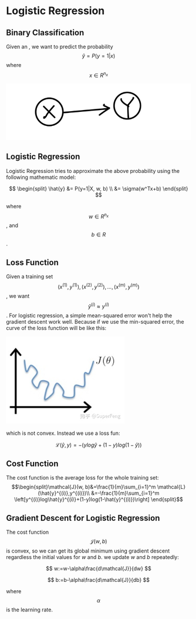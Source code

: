 # Logistic Regression

## Binary Classification

 Given an , we want to predict the probability $$\hat{y}=P(y=1 | x)$$ where $$x\in R^{n_x}$$

![](.gitbook/assets/1597088633857.png)

## Logistic Regression

Logistic Regression tries to approximate the above probability using the following mathematic model:

$$
\begin{split} \hat{y} &= P(y=1|X, w, b) \\ &= \sigma(w^Tx+b) \end{split}
$$

where $$w \in R^{n_x}$$, and $$b\in R$$.

## Loss Function

Given a training set $${(x^{(1)}, y^{(1)}), (x^{(2)}, y^{(2)}), ..., (x^{(m)}, y^{(m)})}$$, we want $$\hat{y}^{(i)} \approx y^{(i)} $$. For logistic regression, a simple mean-squared error won't help the gradient descent work well. Because if we use the min-squared error, the curve of the loss function will be like this:

![](.gitbook/assets/1598033705244.png)

which is not convex. Instead we use a loss fun: 

$$
\mathcal{L}(\hat{y},y)=-\left(ylog\hat{y}+(1-y)log(1-\hat{y})\right)
$$

## Cost Function

The cost function is the average loss for the whole training set: $$\begin{split}\mathcal{J}(w, b)&=\frac{1}{m}\sum_{i=1}^m \mathcal{L}(\hat{y}^{(i)},y^{(i)})\\ &=-\frac{1}{m}\sum_{i=1}^m \left[y^{(i)}log\hat{y}^{(i)}+(1-y)log(1-\hat{y}^{(i)})\right] \end{split}$$

## Gradient Descent for Logistic Regression

The cost function $$\mathcal{J}(w,b)$$is convex, so we can get its global minimum using gradient descent regardless the initial values for $w$ and $b$. we update $w$ and $b$ repeatedly:

$$
w:=w-\alpha\frac{d\mathcal{J}}{dw}
$$

$$
b:=b-\alpha\frac{d\mathcal{J}}{db}
$$

   where $$\alpha$$ is the learning rate.



